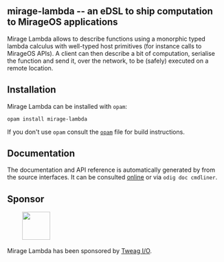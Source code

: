 ## mirage-lambda -- an eDSL to ship computation to MirageOS applications

Mirage Lambda allows to describe functions using a monorphic typed lambda
calculus with well-typed host primitives (for instance calls to MirageOS APIs).
A client can then describe a bit of computation, serialise the function and send
it, over the network, to be (safely) executed on a remote location.

## Installation

Mirage Lambda can be installed with `opam`:

    opam install mirage-lambda

If you don't use `opam` consult the [`opam`](opam) file for build
instructions.


## Documentation

The documentation and API reference is automatically generated by from
the source interfaces. It can be consulted [online][doc] or via
`odig doc cmdliner`.

[doc]: https://mirage.github.io/mirage-lambda


## Sponsor

&nbsp;&nbsp;&nbsp;&nbsp;&nbsp;&nbsp;&nbsp;&nbsp;
[<img src="https://www.tweag.io/img/tweag-med.png" height="65">](http://tweag.io)

Mirage Lambda has been sponsored by [Tweag I/O](https://www.tweag.io/).
